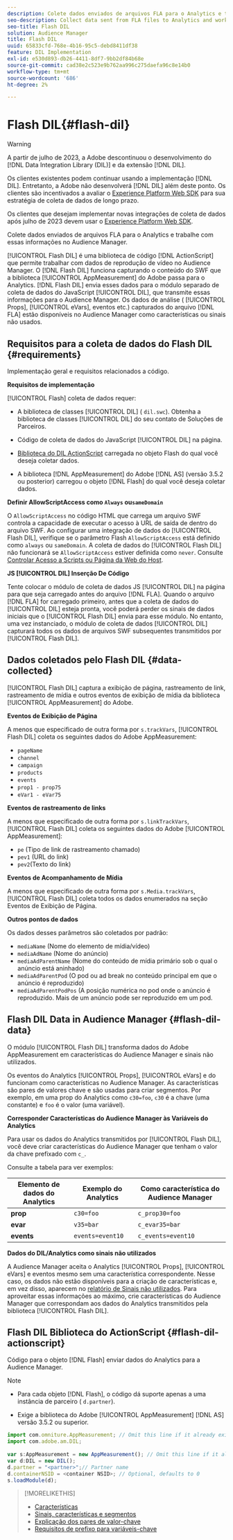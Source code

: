 ```yaml
---
description: Colete dados enviados de arquivos FLA para o Analytics e trabalhe com essas informações no Audience Manager.
seo-description: Collect data sent from FLA files to Analytics and work with that information in Audience Manager.
seo-title: Flash DIL
solution: Audience Manager
title: Flash DIL
uuid: 65833cfd-768e-4b16-95c5-debd8411df38
feature: DIL Implementation
exl-id: e530d893-db26-4411-8df7-9bb2df84b68e
source-git-commit: cad38e2c523e9b762aa996c275daefa96c8e14b0
workflow-type: tm+mt
source-wordcount: '686'
ht-degree: 2%

---
```


# Flash DIL{#flash-dil}

>[!WARNING]
>
>A partir de julho de 2023, a Adobe descontinuou o desenvolvimento do [!DNL Data Integration Library (DIL)] e da extensão [!DNL DIL].
>
>Os clientes existentes podem continuar usando a implementação [!DNL DIL]. Entretanto, a Adobe não desenvolverá [!DNL DIL] além deste ponto. Os clientes são incentivados a avaliar o [Experience Platform Web SDK](https://experienceleague.adobe.com/docs/experience-platform/edge/home.html?lang=en) para sua estratégia de coleta de dados de longo prazo.
>
>Os clientes que desejam implementar novas integrações de coleta de dados após julho de 2023 devem usar o [Experience Platform Web SDK](https://experienceleague.adobe.com/docs/experience-platform/edge/home.html?lang=en).

Colete dados enviados de arquivos FLA para o Analytics e trabalhe com essas informações no Audience Manager.

<!-- 

c_flash_dil_toc.xml

 -->

[!UICONTROL Flash DIL] é uma biblioteca de código [!DNL ActionScript] que permite trabalhar com dados de reprodução de vídeo no Audience Manager. O [!DNL Flash DIL] funciona capturando o conteúdo do SWF que a biblioteca [!UICONTROL AppMeasurement] do Adobe passa para o Analytics. [!DNL Flash DIL] envia esses dados para o módulo separado de coleta de dados do JavaScript [!UICONTROL DIL], que transmite essas informações para o Audience Manager. Os dados de análise ( [!UICONTROL Props], [!UICONTROL eVars], eventos etc.) capturados do arquivo [!DNL FLA] estão disponíveis no Audience Manager como características ou sinais não usados.

## Requisitos para a coleta de dados do Flash DIL {#requirements}

Implementação geral e requisitos relacionados a código.

<!-- 

c_flash_dil_intro.xml

 -->

**Requisitos de implementação**

[!UICONTROL Flash] coleta de dados requer:

* A biblioteca de classes [!UICONTROL DIL] ( `dil.swc`). Obtenha a biblioteca de classes [!UICONTROL DIL] do seu contato de Soluções de Parceiros.

* Código de coleta de dados do JavaScript [!UICONTROL DIL] na página.
* [Biblioteca do DIL ActionScript](../dil/dil-flash.md#flash-dil-actionscript) carregada no objeto Flash do qual você deseja coletar dados.
* A biblioteca [!DNL AppMeasurement] do Adobe [!DNL AS] (versão 3.5.2 ou posterior) carregou o objeto [!DNL Flash] do qual você deseja coletar dados.

**Definir AllowScriptAccess como `Always` ou`sameDomain`**

O `AllowScriptAccess` no código HTML que carrega um arquivo SWF controla a capacidade de executar o acesso à URL de saída de dentro do arquivo SWF. Ao configurar uma integração de dados do [!UICONTROL Flash DIL], verifique se o parâmetro Flash `AllowScriptAccess` está definido como `always` ou `sameDomain`. A coleta de dados do [!UICONTROL Flash DIL] não funcionará se `AllowScriptAccess` estiver definida como `never`. Consulte [Controlar Acesso a Scripts ou Página da Web do Host](https://helpx.adobe.com/flash/kb/control-access-scripts-host-web.html).

**JS [!UICONTROL DIL] Inserção De Código**

Tente colocar o módulo de coleta de dados JS [!UICONTROL DIL] na página para que seja carregado antes do arquivo [!DNL FLA]. Quando o arquivo [!DNL FLA] for carregado primeiro, antes que a coleta de dados do [!UICONTROL DIL] esteja pronta, você poderá perder os sinais de dados iniciais que o [!UICONTROL Flash DIL] envia para esse módulo. No entanto, uma vez instanciado, o módulo de coleta de dados [!UICONTROL DIL] capturará todos os dados de arquivos SWF subsequentes transmitidos por [!UICONTROL Flash DIL].

## Dados coletados pelo Flash DIL {#data-collected}

[!UICONTROL Flash DIL] captura a exibição de página, rastreamento de link, rastreamento de mídia e outros eventos de exibição de mídia da biblioteca [!UICONTROL AppMeasurement] do Adobe.

<!-- 

r_flash_dil_data_collected.xml

 -->

**Eventos de Exibição de Página**

A menos que especificado de outra forma por `s.trackVars`, [!UICONTROL Flash DIL] coleta os seguintes dados do Adobe AppMeasurement:

* `pageName`
* `channel`
* `campaign`
* `products`
* `events`
* `prop1 - prop75`
* `eVar1 - eVar75`

**Eventos de rastreamento de links**

A menos que especificado de outra forma por `s.linkTrackVars`, [!UICONTROL Flash DIL] coleta os seguintes dados do Adobe [!UICONTROL AppMeasurement]:

* `pe` (Tipo de link de rastreamento chamado)
* `pev1` (URL do link)
* `pev2`(Texto do link)

**Eventos de Acompanhamento de Mídia**

A menos que especificado de outra forma por `s.Media.trackVars`, [!UICONTROL Flash DIL] coleta todos os dados enumerados na seção Eventos de Exibição de Página.

**Outros pontos de dados**

Os dados desses parâmetros são coletados por padrão:

* `mediaName` (Nome do elemento de mídia/vídeo)
* `mediaAdName` (Nome do anúncio)
* `mediaAdParentName` (Nome do conteúdo de mídia primário sob o qual o anúncio está aninhado)
* `mediaAdParentPod` (O pod ou ad break no conteúdo principal em que o anúncio é reproduzido)
* `mediaAdParentPodPos` (A posição numérica no pod onde o anúncio é reproduzido. Mais de um anúncio pode ser reproduzido em um pod.

## Flash DIL Data in Audience Manager {#flash-dil-data}

O módulo [!UICONTROL Flash DIL] transforma dados do Adobe AppMeasurement em características do Audience Manager e sinais não utilizados.

<!-- 

c_flash_dil_in_aam.xml

 -->

Os eventos do Analytics [!UICONTROL Props], [!UICONTROL eVars] e do funcionam como características no Audience Manager. As características são pares de valores chave e são usadas para criar segmentos. Por exemplo, em uma prop do Analytics como `c30=foo`, `c30` é a chave (uma constante) e `foo` é o valor (uma variável).

**Corresponder Características do Audience Manager às Variáveis do Analytics**

Para usar os dados do Analytics transmitidos por [!UICONTROL Flash DIL], você deve criar características do Audience Manager que tenham o valor da chave prefixado com `c_`.

Consulte a tabela para ver exemplos:

| Elemento de dados do Analytics | Exemplo do Analytics | Como característica do Audience Manager |
|---|---|---|
| **prop** | `c30=foo` | `c_prop30=foo` |
| **evar** | `v35=bar` | `c_evar35=bar` |
| **events** | `events=event10` | `c_events=event10` |

**Dados do DIL/Analytics como sinais não utilizados**

A Audience Manager aceita o Analytics [!UICONTROL Props], [!UICONTROL eVars] e eventos mesmo sem uma característica correspondente. Nesse caso, os dados não estão disponíveis para a criação de características e, em vez disso, aparecem no [relatório de Sinais não utilizados](../reporting/dynamic-reports/unused-signals.md). Para aproveitar essas informações ao máximo, crie características do Audience Manager que correspondam aos dados do Analytics transmitidos pela biblioteca [!UICONTROL Flash DIL].

## Flash DIL Biblioteca do ActionScript {#flash-dil-actionscript}

Código para o objeto [!DNL Flash] enviar dados do Analytics para a Audience Manager.

<!-- 

r_flash_dil_actionscript.xml

 -->

>[!NOTE]
>
>* Para cada objeto [!DNL Flash], o código dá suporte apenas a uma instância de parceiro ( `d.partner`).
>
>* Exige a biblioteca do Adobe [!UICONTROL AppMeasurement] [!DNL AS] versão 3.5.2 ou superior.

```js
import com.omniture.AppMeasurement; // Omit this line if it already exists in the code 
import com.adobe.am.DIL; 
  
var s:AppMeasurement = new AppMeasurement(); // Omit this line if it already exists in the code 
var d:DIL = new DIL(); 
d.partner = "<partner>";// Partner name 
d.containerNSID = <container NSID>; // Optional, defaults to 0 
s.loadModule(d);
```

>[!MORELIKETHIS]
>
>* [Características](../features/traits/trait-details-page.md)
>* [Sinais, características e segmentos](../reference/signal-trait-segment.md)
>* [Explicação dos pares de valor-chave](../reference/key-value-pairs-explained.md)
>* [Requisitos de prefixo para variáveis-chave](../features/traits/trait-variable-prefixes.md)
